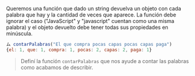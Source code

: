 Queremos una función que dado un string devuelva un objeto con cada palabra que hay y la cantidad de veces que aparece. La función debe ignorar el caso ("JavaScript" y "javascript" cuentan como una misma palabra) y el objeto devuelto debe tener todas sus propiedades en minúscula.

```javascript
ム contarPalabras("El que compra pocas capas pocas capas paga") 
{el: 1, que: 1, compra: 1, pocas: 2, capas: 2, paga: 1}
```

> Definí la función `contarPalabras` que nos ayude a contar las palabras como acabamos de describir.